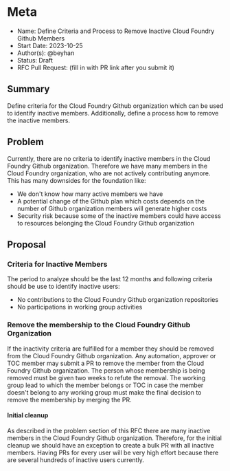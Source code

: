 # Meta
[meta]: #meta
- Name: Define Criteria and Process to Remove Inactive Cloud Foundry Github Members
- Start Date: 2023-10-25
- Author(s): @beyhan
- Status: Draft <!-- Acceptable values: Draft, Approved, On Hold, Superseded -->
- RFC Pull Request: (fill in with PR link after you submit it)

## Summary

Define criteria for the Cloud Foundry Github organization which can be used to identify inactive members. Additionally, define a process how to remove the inactive members.

## Problem

Currently, there are no criteria to identify inactive members in the Cloud Foundry Github organization. Therefore we have many members in the Cloud Foundry organization, who are not actively contributing anymore. This has many downsides for the foundation like:
* We don't know how many active members we have
* A potential change of the Github plan which costs depends on the number of Github organization members will generate higher costs
* Security risk because some of the inactive members could have access to resources belonging the Cloud Foundry Github organization


## Proposal

### Criteria for Inactive Members

The period to analyze should be the last 12 months and following criteria should be use to identify inactive users:
* No contributions to the Cloud Foundry Github organization repositories
* No participations in working group activities

### Remove the membership to the Cloud Foundry Github Organization

If the inactivity criteria are fulfilled for a member they should be removed from the Cloud Foundry Github organization. Any automation, approver or TOC member may submit a PR to remove the member from the Cloud Foundry Github organization. The person whose membership is being removed must be given two weeks to refute the removal. The working group lead to which the member belongs or TOC in case the member doesn't belong to any working group must make the final decision to remove the membership by merging the PR.

#### Initial cleanup
As described in the problem section of this RFC there are many inactive members in the Cloud Foundry Github organization. Therefore, for the initial cleanup we should have an exception to create a bulk PR with all inactive members. Having PRs for every user will be very high effort because there are several hundreds of inactive users currently.